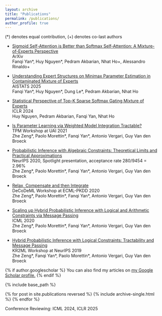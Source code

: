 ```yaml
---
layout: archive
title: "Publications"
permalink: /publications/
author_profile: true
---
```


  (*) denotes equal contribution, (+) denotes co-last authors
+ [Sigmoid Self-Attention is Better than Softmax Self-Attention: A Mixture-of-Experts Perspective](https://arxiv.org/abs/2410.12258) <br /> ArXiv <br />Fanqi Yan\*, Huy Nguyen\*, Pedram Akbarian, Nhat Ho\+, Alessandro Rinaldo\+

+ [Understanding Expert Structures on Minimax Parameter Estimation in Contaminated Mixture of Experts](https://arxiv.org/abs/2410.12258) <br /> AISTATS 2025 <br />Fanqi Yan\*, Huy Nguyen\*, Dung Le\*, Pedram Akbarian, Nhat Ho

+ [Statistical Perspective of Top-K Sparse Softmax Gating Mixture of Experts](https://arxiv.org/pdf/2309.13850.pdf) <br /> ICLR 2024 <br />Huy Nguyen, Pedram Akbarian, Fanqi Yan, Nhat Ho


+ [Is Parameter Learning via Weighted Model Integration Tractable?](https://openreview.net/pdf?id=eecWixvAEeZ)
  <br />TPM Workshop at UAI 2021
  <br />Zhe Zeng\*, Paolo Morettin\*, Fanqi Yan\*, Antonio Vergari, Guy Van den Broeck


+ [Probabilistic Inference with Algebraic Constraints: Theoretical Limits and Practical Approximations](https://proceedings.neurips.cc/paper/2020/hash/85934679f30131d812a8c7475a7d0f74-Abstract.html)
  <br />NeurIPS 2020, Spotlight presentation, acceptance rate 280/9454 = 2.96%
  <br />Zhe Zeng\*, Paolo Morettin\*, Fanqi Yan\*, Antonio Vergari, Guy Van den Broeck


+ [Relax, Compensate and then Integrate](https://web.cs.ucla.edu/~zhezeng/publication/ecml20/ecml20.pdf)
  <br />DeCoDeML Workshop at ECML-PKDD 2020
  <br />Zhe Zeng\*, Paolo Morettin\*, Fanqi Yan\*, Antonio Vergari, Guy Van den Broeck


+ [Scaling up Hybrid Probabilistic Inference with Logical and Arithmetic Constraints via Message Passing](https://proceedings.mlr.press/v119/zeng20a/zeng20a.pdf)
  <br />ICML 2020
  <br />Zhe Zeng\*, Paolo Morettin\*, Fanqi Yan\*, Antonio Vergari, Guy Van den Broeck

  
+ [Hybrid Probabilistic Inference with Logical Constraints: Tractability and Message Passing](https://arxiv.org/pdf/1909.09362.pdf)
  <br />KR2ML Workshop at NeurIPS 2019
  <br />Zhe Zeng\*, Fanqi Yan\*, Paolo Morettin\*, Antonio Vergari, Guy Van den Broeck

   

{% if author.googlescholar %}
  You can also find my articles on <u><a href="{{author.googlescholar}}">my Google Scholar profile</a>.</u>
{% endif %}

{% include base_path %}

{% for post in site.publications reversed %}
  {% include archive-single.html %}
{% endfor %}

Conference Reviewing:
ICML 2024, ICLR 2025
